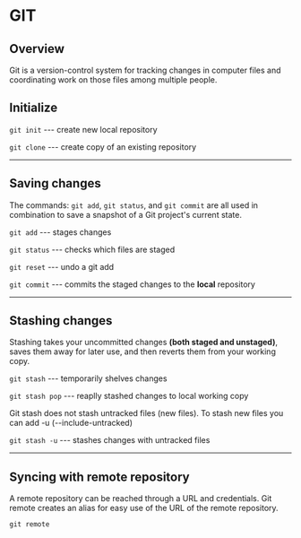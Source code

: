 # GIT

## Overview

Git is a version-control system for tracking changes in computer files and coordinating work on those files among multiple people.

## Initialize

`git init` --- create new local repository

`git clone` --- create copy of an existing repository

---

## Saving changes

The commands: `git add`, `git status`, and `git commit` are all used in combination to save a snapshot of a Git project's current state.

`git add` --- stages changes

`git status` --- checks which files are staged

`git reset` --- undo a git add

`git commit` --- commits the staged changes to the **local** repository

---

## Stashing changes

Stashing takes your uncommitted changes **(both staged and unstaged)**, saves them away for later use, and then reverts them from your working copy. 

`git stash` --- temporarily shelves changes

`git stash pop` --- reaplly stashed changes to local working copy

Git stash does not stash untracked files (new files). To stash new files you can add -u (--include-untracked)

`git stash -u` --- stashes changes with untracked files

---

## Syncing with remote repository

A remote repository can be reached through a URL and credentials. Git remote creates an alias for easy use of the URL of the remote repository.

`git remote` 



